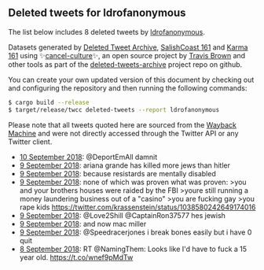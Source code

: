 ## Deleted tweets for ldrofanonymous

The list below includes 8 deleted tweets by
[ldrofanonymous](https://twitter.com/ldrofanonymous).



Datasets generated by [Deleted Tweet Archive](https://twitter.com/deletedtweet161), 
[SalishCoast 161](https://twitter.com/SalishCoastA) and [Karma 161](https://twitter.com/KarmaOneSixOne) 
using ✨[cancel-culture](https://github.com/travisbrown/cancel-culture)✨, an open source project by 
[Travis Brown](https://twitter.com/travisbrown) and other tools as part of the 
[deleted-tweets-archive](https://github.com/salcoast/deleted-tweets-archive/) project repo on github.

You can create your own updated version of this document by checking out and configuring the
repository and then running the following commands:

```bash
$ cargo build --release
$ target/release/twcc deleted-tweets --report ldrofanonymous
```

Please note that all tweets quoted here are sourced from the
[Wayback Machine](https://web.archive.org) and were not directly accessed through the Twitter API or
any Twitter client.

* [10 September 2018](https://web.archive.org/web/20180910001257/https://twitter.com/LdrOfAnonymous/status/1038943374038974465): @DeportEmAll damnit
* [ 9 September 2018](https://web.archive.org/web/20180909212057/https://twitter.com/LdrOfAnonymous/status/1038900088813367298): ariana grande has killed more jews than hitler
* [ 9 September 2018](https://web.archive.org/web/20180909135054/https://twitter.com/LdrOfAnonymous/status/1038779151392620544): because resistards are mentally disabled
* [ 9 September 2018](https://web.archive.org/web/20180909135054/https://twitter.com/LdrOfAnonymous/status/1038779151392620544): none of which was proven  what was proven:  >you and your brothers houses were raided by the FBI >youre still running a money laundering business out of a "casino" >you are fucking gay >you rape kids https://twitter.com/krassenstein/status/1038580242649174016
* [ 9 September 2018](https://web.archive.org/web/20180909015534/https://twitter.com/LdrOfAnonymous/status/1038606810503151616): @Love2Shill @CaptainRon37577 hes jewish
* [ 9 September 2018](https://web.archive.org/web/20180909013319/https://twitter.com/LdrOfAnonymous/status/1038601211124109312): and now mac miller
* [ 9 September 2018](https://web.archive.org/web/20180909004724/https://twitter.com/LdrOfAnonymous/status/1038589655816589313): @Speedracerjones i break bones easily but i have 0 quit
* [ 8 September 2018](https://web.archive.org/web/20180908200606/https://twitter.com/LdrOfAnonymous/status/1038518864353656833): RT @NamingThem: Looks like I'd have to fuck a 15 year old. https://t.co/wnef9pMdTw
